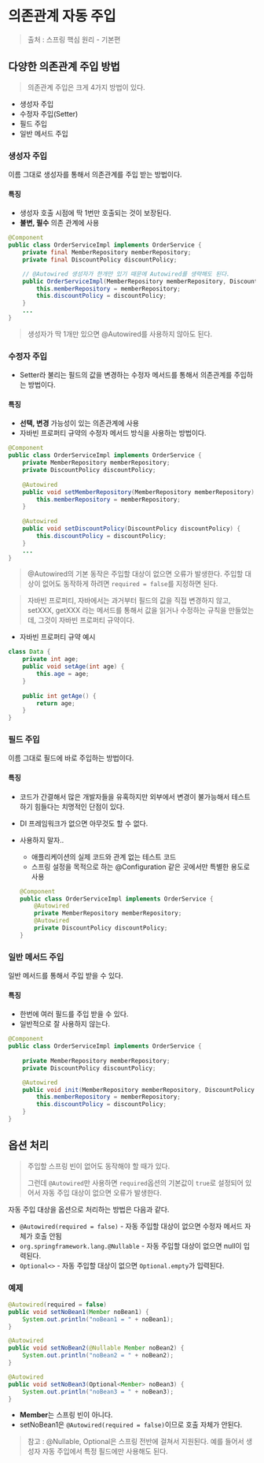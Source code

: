 # 의존관계 자동 주입

> 출처 : 스프링 핵심 원리 - 기본편

## 다양한 의존관계 주입 방법

> 의존관계 주입은 크게 4가지 방법이 있다.

* 생성자 주입
* 수정자 주입(Setter)
* 필드 주입
* 일반 메서드 주입

### 생성자 주입

이름 그대로 생성자를 통해서 의존관계를 주입 받는 방법이다.

#### 특징

* 생성자 호출 시점에 딱 1번만 호출되는 것이 보장된다.
* **불변, 필수** 의존 관계에 사용

```java
@Component
public class OrderServiceImpl implements OrderService {
    private final MemberRepository memberRepository;
    private final DiscountPolicy discountPolicy;

	// @Autowired 생성자가 한개만 있기 때문에 Autowired를 생략해도 된다.
    public OrderServiceImpl(MemberRepository memberRepository, DiscountPolicy discountPolicy) {
        this.memberRepository = memberRepository;
        this.discountPolicy = discountPolicy;
    }
    ...
}
```

> 생성자가 딱 1개만 있으면 @Autowired를 사용하지 않아도 된다.



### 수정자 주입

- Setter라 불리는 필드의 값을 변경하는 수정자 메서드를 통해서 의존관계를 주입하는 방법이다.

#### 특징

- **선택, 변경** 가능성이 있는 의존관계에 사용
- 자바빈 프로퍼티 규약의 수정자 메서드 방식을 사용하는 방법이다.

```java
@Component
public class OrderServiceImpl implements OrderService {
    private MemberRepository memberRepository;
    private DiscountPolicy discountPolicy;
    
	@Autowired
    public void setMemberRepository(MemberRepository memberRepository) {
        this.memberRepository = memberRepository;
    }
     
	@Autowired
    public void setDiscountPolicy(DiscountPolicy discountPolicy) {
        this.discountPolicy = discountPolicy;
    }
    ...
}
```

> @Autowired의 기본 동작은 주입할 대상이 없으면 오류가 발생한다. 주입할 대상이 없어도 동작하게 하려면 `required = false`를 지정하면 된다.

> 자바빈 프로퍼티, 자바에서는 과거부터 필드의 값을 직접 변경하지 않고, setXXX, getXXX 라는 메서드를 통해서 값을 읽거나 수정하는 규칙을 만들었는데, 그것이 자바빈 프로퍼티 규약이다.



* 자바빈 프로퍼티 규약 예시

```java
class Data {
    private int age;
    public void setAge(int age) {
        this.age = age;
    }
    
    public int getAge() {
        return age;
    }
}
```



### 필드 주입

이름 그대로 필드에 바로 주입하는 방법이다.

#### 특징

- 코드가 간결해서 많은 개발자들을 유혹하지만 외부에서 변경이 불가능해서 테스트하기 힘들다는 치명적인 단점이 있다.

- DI 프레임워크가 없으면 아무것도 할 수 없다.

- 사용하지 말자..

  - 애플리케이션의 실제 코드와 관계 없는 테스트 코드
  - 스프링 설정을 목적으로 하는 @Configuration 같은 곳에서만 특별한 용도로 사용

  ```java
  @Component
  public class OrderServiceImpl implements OrderService {
      @Autowired
      private MemberRepository memberRepository;
      @Autowired
      private DiscountPolicy discountPolicy;
  }
  ```

  

### 일반 메서드 주입

일반 메서드를 통해서 주입 받을 수 있다.

#### 특징

- 한번에 여러 필드를 주입 받을 수 있다.
- 일반적으로 잘 사용하지 않는다.

```java
@Component
public class OrderServiceImpl implements OrderService {
	
    private MemberRepository memberRepository;
    private DiscountPolicy discountPolicy;

    @Autowired
    public void init(MemberRepository memberRepository, DiscountPolicy discountPolicy) {
        this.memberRepository = memberRepository;
        this.discountPolicy = discountPolicy;
    }
}
```



## 옵션 처리

> 주입할 스프링 빈이 없어도 동작해야 할 때가 있다.
>
> 그런데 `@Autowired`만 사용하면 `required`옵션의 기본값이 `true`로 설정되어 있어서 자동 주입 대상이 없으면 오류가 발생한다.

자동 주입 대상을 옵션으로 처리하는 방법은 다음과 같다. 

- `@Autowired(required = false)` - 자동 주입할 대상이 없으면 수정자 메서드 자체가 호출 안됨
- `org.springframework.lang.@Nullable` - 자동 주입할 대상이 없으면 null이 입력된다.
- `Optional<>` - 자동 주입할 대상이 없으면 `Optional.empty`가 입력된다.

### 예제

```java
@Autowired(required = false)
public void setNoBean1(Member noBean1) {
	System.out.println("noBean1 = " + noBean1);
}

@Autowired
public void setNoBean2(@Nullable Member noBean2) {
	System.out.println("noBean2 = " + noBean2);
}

@Autowired
public void setNoBean3(Optional<Member> noBean3) {
	System.out.println("noBean3 = " + noBean3);
}
```

* **Member**는 스프링 빈이 아니다.
* setNoBean1은 `@Autowired(required = false)`이므로 호출 자체가 안된다.

> 참고 : @Nullable, Optional은 스프링 전반에 걸쳐서 지원된다. 예를 들어서 생성자 자동 주입에서 특정 필드에만 사용해도 된다.




